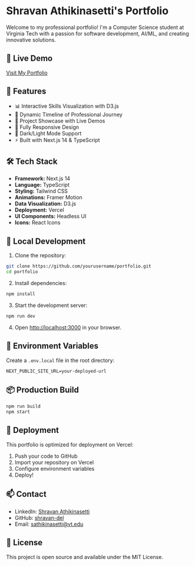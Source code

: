 # Shravan Athikinasetti's Portfolio

Welcome to my professional portfolio! I'm a Computer Science student at Virginia Tech with a passion for software development, AI/ML, and creating innovative solutions.

## 🚀 Live Demo
[Visit My Portfolio](https://coding-portfolio.vercel.app)

## 💼 Features

- 📊 Interactive Skills Visualization with D3.js
- 📅 Dynamic Timeline of Professional Journey
- 🎯 Project Showcase with Live Demos
- 📱 Fully Responsive Design
- 🌙 Dark/Light Mode Support
- ⚡ Built with Next.js 14 & TypeScript

## 🛠 Tech Stack

- **Framework:** Next.js 14
- **Language:** TypeScript
- **Styling:** Tailwind CSS
- **Animations:** Framer Motion
- **Data Visualization:** D3.js
- **Deployment:** Vercel
- **UI Components:** Headless UI
- **Icons:** React Icons

## 🔧 Local Development

1. Clone the repository:
```bash
git clone https://github.com/yourusername/portfolio.git
cd portfolio
```

2. Install dependencies:
```bash
npm install
```

3. Start the development server:
```bash
npm run dev
```

4. Open [http://localhost:3000](http://localhost:3000) in your browser.

## 📝 Environment Variables

Create a `.env.local` file in the root directory:

```env
NEXT_PUBLIC_SITE_URL=your-deployed-url
```

## 📦 Production Build

```bash
npm run build
npm start
```

## 🚀 Deployment

This portfolio is optimized for deployment on Vercel:

1. Push your code to GitHub
2. Import your repository on Vercel
3. Configure environment variables
4. Deploy!

## 📫 Contact

- LinkedIn: [Shravan Athikinasetti](https://linkedin.com/in/sathikinasetti)
- GitHub: [shravan-del](https://github.com/shravan-del)
- Email: sathikinasetti@vt.edu

## 📄 License

This project is open source and available under the MIT License. 